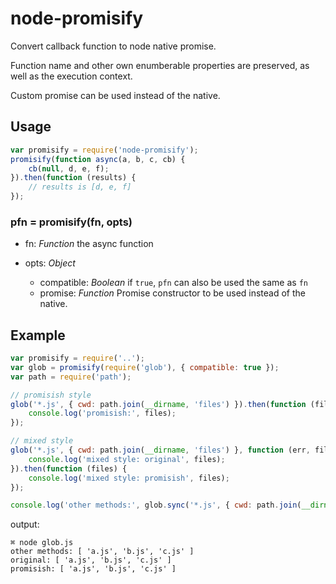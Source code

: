 # node-promisify
Convert callback function to node native promise.

Function name and other own enumberable properties are preserved, as well as the execution context.

Custom promise can be used instead of the native.


## Usage

```javascript
var promisify = require('node-promisify');
promisify(function async(a, b, c, cb) {
    cb(null, d, e, f);
}).then(function (results) {
    // results is [d, e, f]
});

```

### pfn = promisify(fn, opts)

* fn: *Function* the async function
* opts: *Object*

    * compatible: *Boolean* if `true`, `pfn` can also be used the same as `fn`
    * promise: *Function* Promise constructor to be used instead of the native.

## Example

```javascript
var promisify = require('..');
var glob = promisify(require('glob'), { compatible: true });
var path = require('path');

// promisish style
glob('*.js', { cwd: path.join(__dirname, 'files') }).then(function (files) {
    console.log('promisish:', files);
});

// mixed style
glob('*.js', { cwd: path.join(__dirname, 'files') }, function (err, files) {
    console.log('mixed style: original', files);
}).then(function (files) {
    console.log('mixed style: promisish', files);
});

console.log('other methods:', glob.sync('*.js', { cwd: path.join(__dirname, 'files') }));
```

output:

```
⌘ node glob.js
other methods: [ 'a.js', 'b.js', 'c.js' ]
original: [ 'a.js', 'b.js', 'c.js' ]
promisish: [ 'a.js', 'b.js', 'c.js' ]
```
